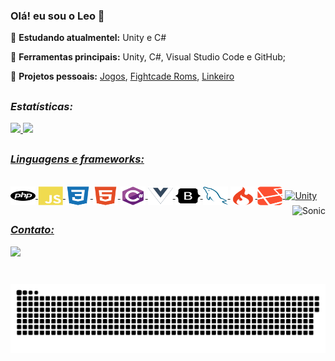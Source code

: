### Olá! eu sou o Leo 👋
🌱 **Estudando atualmentel:** Unity e C#

:school_satchel: **Ferramentas principais:** Unity, C#, Visual Studio Code e GitHub;

:thought_balloon: **Projetos pessoais:** <a href="https://leofeitosa.itch.io/" target="_blank">Jogos</a>, <a href="https://fightcaderoms.com/" target="_blank">Fightcade Roms</a>, <a href="https://www.linkeiro.com.br/" target="_blank">Linkeiro</a>

  ##
  
### *Estatísticas:*
 <div>
  <a href="https://github.com/LeoFeitosa">
  <img height="180em" src="https://github-readme-stats.vercel.app/api?username=LeoFeitosa&show_icons=true&theme=transparent&include_all_commits=true&count_private=true"/>
  <img height="180em" src="https://github-readme-stats.vercel.app/api/top-langs/?username=LeoFeitosa&layout=compact&langs_count=8&theme=transparent"/>
</div>
  
  ##
 
### *Linguagens e frameworks:*
<div style="display: inline_block"><br>
  <img align="center" alt="PHP" height="30" width="40" src="https://github.com/devicons/devicon/blob/master/icons/php/php-plain.svg">
  <img align="center" alt="Js" height="30" width="40" src="https://raw.githubusercontent.com/devicons/devicon/master/icons/javascript/javascript-plain.svg">
  <img align="center" alt="CSS" height="30" width="40" src="https://github.com/devicons/devicon/blob/master/icons/css3/css3-plain.svg">
  <img align="center" alt="HTML5" height="30" width="40" src="https://github.com/devicons/devicon/blob/master/icons/html5/html5-plain.svg">
  <img align="center" alt="Csharp" height="30" width="40" src="https://raw.githubusercontent.com/devicons/devicon/master/icons/csharp/csharp-original.svg">
  <img align="center" alt="VueJs" height="30" width="40" src="https://github.com/devicons/devicon/blob/master/icons/vuejs/vuejs-plain.svg">
  <img align="center" alt="Bootstrap" height="30" width="40" src="https://github.com/devicons/devicon/blob/master/icons/bootstrap/bootstrap-plain.svg">
  <img align="center" alt="MySQL" height="30" width="40" src="https://github.com/devicons/devicon/blob/master/icons/mysql/mysql-plain.svg">
  <img align="center" alt="Codeigniter" height="30" width="40" src="https://github.com/devicons/devicon/blob/master/icons/codeigniter/codeigniter-plain.svg"> 
  <img align="center" alt="Laravel" height="30" width="40" src="https://github.com/devicons/devicon/blob/master/icons/laravel/laravel-plain.svg"> 
  <img align="center" alt="Unity" height="30" width="40" src="https://cdn.worldvectorlogo.com/logos/unity-69.svg">  
  <img align="right" alt="Sonic" height="126" src="http://pa1.narvii.com/7204/52eb125b50f616c49174f56e693c5168632bac92r1-205-210_00.gif"> 
</div>
  
  ##
  
### *Contato:*
<div>
  <a href="https://www.linkedin.com/in/leonardo-feitosa" target="_blank"><img src="https://img.shields.io/badge/-LinkedIn-%230077B5?style=for-the-badge&logo=linkedin&logoColor=white" target="_blank"></a> 
 
  ![Snake animation](https://github.com/LeoFeitosa/LeoFeitosa/blob/output/github-contribution-grid-snake.svg)
 
</div>
<!--
**LeoFeitosa/LeoFeitosa** is a ✨ _special_ ✨ repository because its `README.md` (this file) appears on your GitHub profile.

Here are some ideas to get you started:

- 🔭 I’m currently working on ...
- 🌱 I’m currently learning ...
- 👯 I’m looking to collaborate on ...
- 🤔 I’m looking for help with ...
- 💬 Ask me about ...
- 📫 How to reach me: ...
- 😄 Pronouns: ...
- ⚡ Fun fact: ...
-->

